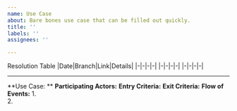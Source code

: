 ```yaml
---
name: Use Case
about: Bare bones use case that can be filled out quickly.
title: ''
labels: ''
assignees: ''

---
```


Resolution Table
|Date|Branch|Link|Details|
|-|-|-|-|
|-|-|-|-|
|-|-|-|-|

-----

**Use Case: **
**Participating Actors:** 
**Entry Criteria:** 
**Exit Criteria:** 
**Flow of Events:**
1.	
2.
